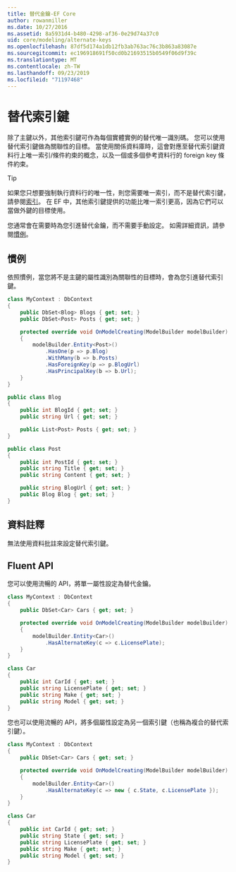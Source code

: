 ```yaml
---
title: 替代金鑰-EF Core
author: rowanmiller
ms.date: 10/27/2016
ms.assetid: 8a5931d4-b480-4298-af36-0e29d74a37c0
uid: core/modeling/alternate-keys
ms.openlocfilehash: 87df5d174a1db12fb3ab763ac76c3b863a83087e
ms.sourcegitcommit: ec196918691f50cd0b21693515b0549f06d9f39c
ms.translationtype: MT
ms.contentlocale: zh-TW
ms.lasthandoff: 09/23/2019
ms.locfileid: "71197468"
---
```

# <a name="alternate-keys"></a>替代索引鍵

除了主鍵以外，其他索引鍵可作為每個實體實例的替代唯一識別碼。 您可以使用替代索引鍵做為關聯性的目標。 當使用關係資料庫時，這會對應至替代索引鍵資料行上唯一索引/條件約束的概念，以及一個或多個參考資料行的 foreign key 條件約束。

> [!TIP]  
> 如果您只想要強制執行資料行的唯一性，則您需要唯一索引，而不是替代索引鍵，請參閱[索引](indexes.md)。 在 EF 中，其他索引鍵提供的功能比唯一索引更高，因為它們可以當做外鍵的目標使用。

您通常會在需要時為您引進替代金鑰，而不需要手動設定。 如需詳細資訊，請參閱[慣例](#conventions)。

## <a name="conventions"></a>慣例

依照慣例，當您將不是主鍵的屬性識別為關聯性的目標時，會為您引進替代索引鍵。

<!-- [!code-csharp[Main](samples/core/Modeling/Conventions/AlternateKey.cs?highlight=12)] -->
``` csharp
class MyContext : DbContext
{
    public DbSet<Blog> Blogs { get; set; }
    public DbSet<Post> Posts { get; set; }

    protected override void OnModelCreating(ModelBuilder modelBuilder)
    {
        modelBuilder.Entity<Post>()
            .HasOne(p => p.Blog)
            .WithMany(b => b.Posts)
            .HasForeignKey(p => p.BlogUrl)
            .HasPrincipalKey(b => b.Url);
    }
}

public class Blog
{
    public int BlogId { get; set; }
    public string Url { get; set; }

    public List<Post> Posts { get; set; }
}

public class Post
{
    public int PostId { get; set; }
    public string Title { get; set; }
    public string Content { get; set; }

    public string BlogUrl { get; set; }
    public Blog Blog { get; set; }
}
```

## <a name="data-annotations"></a>資料註釋

無法使用資料批註來設定替代索引鍵。

## <a name="fluent-api"></a>Fluent API

您可以使用流暢的 API，將單一屬性設定為替代金鑰。

<!-- [!code-csharp[Main](samples/core/Modeling/FluentAPI/AlternateKeySingle.cs?highlight=7,8)] -->
``` csharp
class MyContext : DbContext
{
    public DbSet<Car> Cars { get; set; }

    protected override void OnModelCreating(ModelBuilder modelBuilder)
    {
        modelBuilder.Entity<Car>()
            .HasAlternateKey(c => c.LicensePlate);
    }
}

class Car
{
    public int CarId { get; set; }
    public string LicensePlate { get; set; }
    public string Make { get; set; }
    public string Model { get; set; }
}
```

您也可以使用流暢的 API，將多個屬性設定為另一個索引鍵（也稱為複合的替代索引鍵）。

<!-- [!code-csharp[Main](samples/core/Modeling/FluentAPI/AlternateKeyComposite.cs?highlight=7,8)] -->
``` csharp
class MyContext : DbContext
{
    public DbSet<Car> Cars { get; set; }

    protected override void OnModelCreating(ModelBuilder modelBuilder)
    {
        modelBuilder.Entity<Car>()
            .HasAlternateKey(c => new { c.State, c.LicensePlate });
    }
}

class Car
{
    public int CarId { get; set; }
    public string State { get; set; }
    public string LicensePlate { get; set; }
    public string Make { get; set; }
    public string Model { get; set; }
}
```
